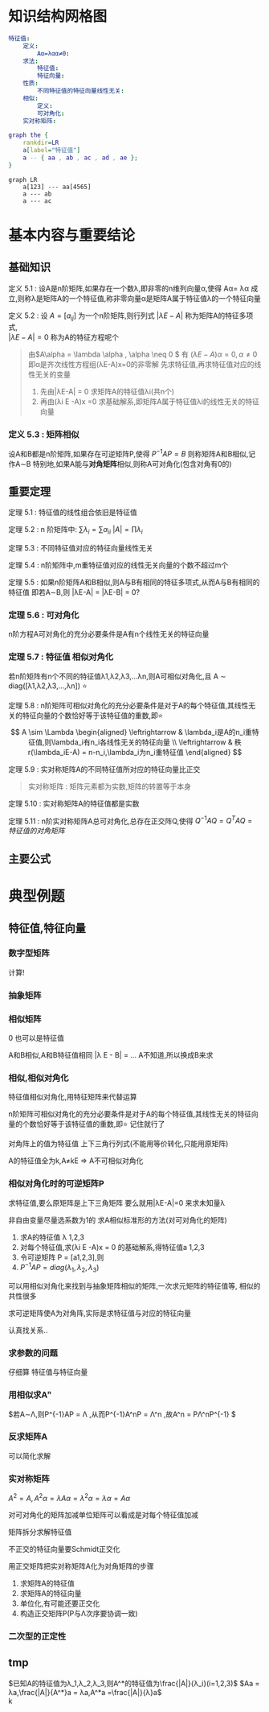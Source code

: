 # 知识结构网格图
<!-- ```graphviz
graph abc{
    rankdir = LR
    node[shape=box width="0.5"]
    root[label=特征值]
    root -- {定义,求法,性质,相似,实对称矩阵}
        定义 -- "Aα = λα,α ≠ 0"
        求法 -- {特征值,特征向量}
        性质 -- 不同特征值的特征向量线性无关
        性质 -- k重特征值至多有k个线性无关的特征向量
        性质 -- "|A| = ∏λᵢ, ∑αᵢᵢ = ∑λᵢ"
        相似 -- {相似的定义,可对角化}
        实对称矩阵 -- {必与对角矩阵相似,可用正交矩阵对角化,不同特征值的特征向量比正交,特征值必是实数,k重特征值必有k个线性无关的向量}

}
``` -->
<!-- ```mermaid
graph LR
    a[特征值] --- aa[定义]
    a[特征值] --- ab[求法]
    a[特征值] --- ac[性质]
    a[特征值] --- ad[相似]
    a[特征值] --- ae[实对称矩阵]
``` -->
```yaml
特征值:
    定义:
        Aα=λαα≠0:
    求法:
        特征值:
        特征向量:
    性质:
        不同特征值的特征向量线性无关:
    相似:
        定义:
        可对角化:
    实对称矩阵:
```

```dot
graph the {
    rankdir=LR
    a[label="特征值"]
    a -- { aa , ab , ac , ad , ae };
}
```

```mermaid
graph LR
    a[123] --- aa[4565]
    a --- ab
    a --- ac
```

# 基本内容与重要结论
## 基础知识
定义 5.1 :
设A是n阶矩阵,如果存在一个数λ,即非零的n维列向量α,使得
Aα= λα
成立,则称λ是矩阵A的一个特征值,称非零向量α是矩阵A属于特征值λ的一个特征向量

定义 5.2 :
设 $A=[a_{ij}]$ 为一个n阶矩阵,则行列式
$|\lambda E - A|$ 称为矩阵A的特征多项式,  
$|\lambda E - A| = 0$ 称为A的特征方程呢个

> 由$A\alpha = \lambda \alpha , \alpha \neq 0 $  有
> $(λE-A)α = 0,α ≠ 0$ 
> 即α是齐次线性方程组(λE-A)x=0的非零解
> 先求特征值,再求特征值对应的线性无关的变量
> 1. 先由|λE-A| = 0 求矩阵A的特征值λi(共n个)
> 2. 再由(λi E -A)x =0 求基础解系,即矩阵A属于特征值λi的线性无关的特征向量



### 定义 5.3 : 矩阵相似
设A和B都是n阶矩阵,如果存在可逆矩阵P,使得
$P^{-1}AP = B$ 
则称矩阵A和B相似,记作A∼B
特别地,如果A能与**对角矩阵**相似,则称A可对角化(包含对角有0的)





## 重要定理
定理 5.1 : 
特征值的线性组合依旧是特征值

定理 5.2 :
n 阶矩阵中:
$\sum \lambda_i = \sum \alpha_{ii}$ 
$|A| = \prod  \lambda_i$ 

定理 5.3 :
不同特征值对应的特征向量线性无关

定理 5.4 :
n阶矩阵中,m重特征值对应的线性无关向量的个数不超过m个

定理 5.5 :
如果n阶矩阵A和B相似,则A与B有相同的特征多项式,从而A与B有相同的特征值
即若A∼B,则
|λE-A| = |λE-B| = 0?

### 定理 5.6 : 可对角化
n阶方程A可对角化的充分必要条件是A有n个线性无关的特征向量

### 定理 5.7 : 特征值 相似对角化 
若n阶矩阵有n个不同的特征值λ1,λ2,λ3,...λn,则A可相似对角化,且
A ∼ diag([λ1,λ2,λ3,...,λn]) :star:


定理 5.8 :
n阶矩阵可相似对角化的充分必要条件是对于A的每个特征值,其线性无关的特征向量的个数恰好等于该特征值的重数,即:star:
$$
A \sim \Lambda 
\begin{aligned}
    \leftrightarrow & \lambda_i是A的n_i重特征值,则\lambda_i有n_i各线性无关的特征向量 \\
    \leftrightarrow & 秩r(\lambda_iE-A) = n-n_i,\lambda_i为n_i重特征值
\end{aligned}
$$


定理 5.9 :
实对称矩阵A的不同特征值所对应的特征向量比正交

> 实对称矩阵 : 矩阵元素都为实数,矩阵的转置等于本身



定理 5.10 :
实对称矩阵A的特征值都是实数

定理 5.11 :
n阶实对称矩阵A总可对角化,总存在正交阵Q,使得
$Q^{-1}AQ = Q^TAQ = 特征值的对角矩阵$ 


## 主要公式
# 典型例题
## 特征值,特征向量
### 数字型矩阵
计算!

### 抽象矩阵

### 相似矩阵
0 也可以是特征值

A和B相似,A和B特征值相同
|λ E - B| = ...
A不知道,所以换成B来求

### 相似,相似对角化
特征值相似对角化,用特征矩阵来代替运算

n阶矩阵可相似对角化的充分必要条件是对于A的每个特征值,其线性无关的特征向量的个数恰好等于该特征值的重数,即:star:
记住就行了


对角阵上的值为特征值
上下三角行列式(不能用等价转化,只能用原矩阵)


A的特征值全为k,A≠kE => A不可相似对角化



### 相似对角化时的可逆矩阵P
求特征值,要么原矩阵是上下三角矩阵
要么就用|λE-A|=0 来求未知量λ

非自由变量尽量选系数为1的
求A相似标准形的方法(对可对角化的矩阵)
1. 求A的特征值 λ 1,2,3
2. 对每个特征值,求(λi E -A)x = 0 的基础解系,得特征值a 1,2,3
3. 令可逆矩阵 P = [a1,2,3],则
4. $P^{-1}AP = diag(\lambda_1,\lambda_2,\lambda_3)$ 

可以用相似对角化来找到与抽象矩阵相似的矩阵,一次求元矩阵的特征值等,
相似的共性很多

求可逆矩阵使A为对角阵,实际是求特征值与对应的特征向量

认真找关系..

### 求参数的问题
仔细算
特征值与特征向量

### 用相似求Aⁿ
$若A∼Λ,则P^{-1}AP = Λ ,从而P^{-1}A^nP = Λ^n ,故A^n = PΛ^nP^{-1} $ 

### 反求矩阵A
可以简化求解

### 实对称矩阵
$A^2 = A,A^2α = λAα=λ^2α=λα = Aα$

对可对角化的矩阵加减单位矩阵可以看成是对每个特征值加减

矩阵拆分求解特征值

不正交的特征向量要Schmidt正交化


用正交矩阵把实对称矩阵A化为对角矩阵的步骤
1. 求矩阵A的特征值
2. 求矩阵A的特征向量 
3. 单位化,有可能还要正交化
4. 构造正交矩阵P(P与Λ次序要协调一致)

### 二次型的正定性

## tmp
$已知A的特征值为λ_1,λ_2,λ_3,则A^*的特征值为\frac{|A|}{λ_i}(i=1,2,3)$
$Aa = λa,\frac{|A|}{A^*}a = λa,A^*a =\frac{|A|}{λ}a$  
k